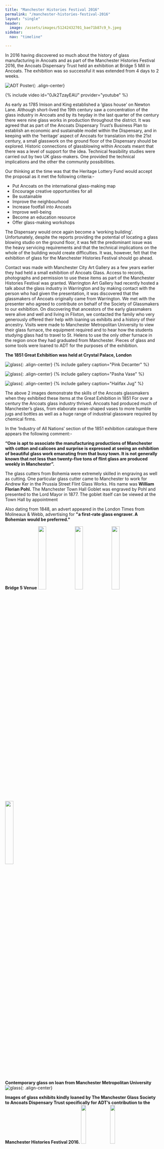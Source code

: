 ```yaml
---
title: "Manchester Histories Festival 2016"
permalink: "/manchester-histories-festival-2016"
layout: "single"
header:
  image: /assets/images/51242432701_bae71b87c9_h.jpeg
sidebar:
  nav: "timeline"

---
```


In 2016 having discovered so much about the history of glass manufacturing in Ancoats and as part of the Manchester Histories Festival 2016, the Ancoats Dispensary Trust held an exhibition at Bridge 5 Mill in Ancoats.  The exhibition was so successful it was extended from 4 days to 2 weeks.

![ADT Poster](assets/images/flickr/collaborations-manchester-histories-festival-2016/2.jpg){: .align-center}

{% include video id="0Jk2TzayEAU" provider="youtube" %}

As early as 1785 Imison and King established a ‘glass house’ on Newton Lane.  Although short-lived the 19th century saw a concentration of the glass industry in Ancoats and by its heyday in the last quarter of the century there were nine glass works in production throughout the district.
It was agreed that as part of the Ancoats Dispensary Trust’s Business Plan to establish an economic and sustainable model within the Dispensary, and in keeping with the ‘heritage’ aspect of Ancoats for translation into the 21st century, a small glasswork on the ground floor of the Dispensary should be explored. Historic connections of glassblowing within Ancoats meant that there was a level of support for the idea.   Technical feasibility studies were carried out by two UK glass-makers.  One provided the technical implications and the other the community possibilities. 

Our thinking at the time was that the Heritage Lottery Fund would accept the proposal as it met the following criteria:-

- Put Ancoats on the international glass-making map 
- Encourage creative opportunities for all 
- Be sustainable 
- Improve the neighbourhood 
- Increase footfall into Ancoats 
- Improve well-being 
- Become an education resource 
- Offer glass-making workshops 

The Dispensary would once again become a ‘working building’. Unfortunately, despite the reports providing the potential of locating a glass blowing studio on the ground floor, it was felt the predominant issue was the heavy servicing requirements and that the technical implications on the whole of the building would create difficulties.   It was, however, felt that the exhibition of glass for the Manchester Histories Festival should go ahead.

Contact was made with Manchester City Art Gallery as a few years earlier they had held a small exhibition of Ancoats Glass.  Access to records, photographs and permission to use these items as part of the Manchester Histories Festival was granted. 
Warrington Art Gallery had recently hosted a talk about the glass industry in Warrington and by making contact with the person who had given the presentation, it was discovered that the glassmakers of Ancoats originally came from Warrington. We met with the presenter who agreed to contribute on behalf of the Society of Glassmakers to our exhibition.  On discovering that ancestors of the early glassmakers were alive and well and living in Flixton, we contacted the family who very generously offered their help with loaning us exhibits and a history of their ancestry. 
Visits were made to Manchester Metropolitan University to view their glass furnace, the equipment required and to hear how the students studying glass had to travel to St. Helens to use the only other furnace in the region once they had graduated from Manchester.  Pieces of glass and some tools were loaned to ADT for the purposes of the exhibition. 

**The 1851 Great Exhibition was held at Crystal Palace, London**

![glass](assets/images/flickr/collaborations-manchester-histories-festival-2016/19.jpg){: .align-center}
{% include gallery caption="Pink Decanter" %}

![glass](assets/images/flickr/collaborations-manchester-histories-festival-2016/21.jpg){: .align-center}
{% include gallery caption="Pasha Vase" %}

![glass](assets/images/glass/glass-15.jpg){: .align-center}
{% include gallery caption="Halifax Jug" %}

The above 2 images demonstrate the skills of the Ancoats glassmakers when they exhibited these items at the Great Exhibition in 1851
For over a century the Ancoats glass industry thrived. Ancoats had produced much of Manchester’s glass, from elaborate swan-shaped vases to more humble jugs and bottles as well as a huge range of industrial glassware required by chemical firms. 

In the ‘Industry of All Nations’ section of the 1851 exhibition catalogue there appears the following comment:- 

**“One is apt to associate the manufacturing productions of Manchester with cotton and calicoes and surprise is expressed at seeing an exhibition of beautiful glass work emanating from that busy town. It is not generally known that not less than twenty-five tons of flint glass are produced weekly in Manchester”.**

The glass cutters from Bohemia were extremely skilled in engraving as well as cutting. One particular glass cutter came to Manchester to work for Andrew Ker in the Prussia Street Flint Glass Works. His name was **William Florian Pohl.** The Manchester Town Hall Goblet was engraved by Pohl and presented to the Lord Mayor in 1877.  The goblet itself can be viewed at the Town Hall by appointment

Also dating from 1848, an advert appeared in the London Times from Molineaux & Webb, advertising for **"a first-rate glass engraver. A Bohemian would be preferred."**

**Bridge 5 Venue**
<img src="https://user-images.githubusercontent.com/74505335/163831937-17fa9756-886f-4f27-9d1f-99285d1639c4.jpeg" width="23%"></img> <img src="https://user-images.githubusercontent.com/74505335/163831949-5c3faef6-5c47-4d36-88c8-7048f3af85b1.jpeg" width="23%"></img> <img src="https://user-images.githubusercontent.com/74505335/163831955-c5add6b2-0ff6-4929-8a6e-a9e8fbffcc47.jpeg" width="23%"></img> <img src="https://user-images.githubusercontent.com/74505335/163831964-e424f4bc-7393-4645-841b-cdc9bfc806ea.jpeg" width="23%"></img> 

**Contemporary glass on loan from Manchester Metropolitan University**
![glass](assets/images/even-more-glass.jpg){: .align-center}

**Images of glass exhibits kindly loaned by The Manchester Glass Society to Ancoats Dispensary Trust specifically for ADT’s contribution to the Manchester Histories Festival 2016.**
<img src="https://user-images.githubusercontent.com/74505335/163835420-8754732c-a9ac-4d73-876e-51a3854373e2.jpeg" width="18%"></img> <img src="https://user-images.githubusercontent.com/74505335/163835424-d0ba9768-6985-420d-bde6-cea10758dda8.jpeg" width="18%"></img> <img src="https://user-images.githubusercontent.com/74505335/163835426-51a79444-0105-434f-a1f6-49aa288a6e36.jpeg" width="18%"></img> <img src="https://user-images.githubusercontent.com/74505335/163835430-1c4ba0fe-0e02-403d-9daf-77e6d457dfd3.jpeg" width="18%"></img> <img src="https://user-images.githubusercontent.com/74505335/163835439-074c4b04-cccb-4dfc-8415-9863d3e01762.jpeg" width="18%"></img> <img src="https://user-images.githubusercontent.com/74505335/163835444-a95162b4-2120-4b42-bb29-f92175660c42.jpeg" width="18%"></img> <img src="https://user-images.githubusercontent.com/74505335/163835448-87cc31f8-7768-43af-aaf7-2bfcfee41dc2.jpeg" width="18%"></img> <img src="https://user-images.githubusercontent.com/74505335/163835457-fc4baeac-d3e3-4813-8e6a-5ff4c30cd228.jpeg" width="18%"></img> <img src="https://user-images.githubusercontent.com/74505335/163835459-93cfd29d-7894-4054-a171-375b5f07b512.jpeg" width="18%"></img> <img src="https://user-images.githubusercontent.com/74505335/163835460-23695cdc-e68d-4278-9f91-9a9648bccb60.jpeg" width="18%"></img> 

**Old glass-making tools**
![Tools](assets/images/flickr/collaborations-manchester-histories-festival-2016/24.jpg){: .align-center}

**New glass-making tools**
![Tools](assets/images/new tools.jpeg){: .align-center}
